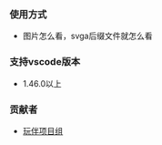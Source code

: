 <!--
 * @Author: hpstream、et
 * @Date: 2021-01-19 17:20:12
 * @LastEditTime: 2021-01-20 10:36:44
 * @LastEditors: Please set LastEditors
 * @Description: In User Settings Edit
 * @FilePath: /custom-editor-sample/README.md
-->

### 使用方式

- 图片怎么看，svga后缀文件就怎么看

### 支持vscode版本

- 1.46.0以上

### 贡献者

- [玩伴项目组](?https://www.renzhixinxi.com//web/front-pw-wx/wx/download-app/index.html)

